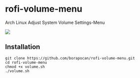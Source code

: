 # rofi-volume-menu
Arch Linux Adjust System Volume Settings-Menu

<img src="~/Downloads/rofi-volume-menu.jpeg">

## Installation
```
git clone https://github.com/borapocan/rofi-volume-menu.git
cd rofi-volume-menu
chmod +x volume.sh
./volume.sh
```
